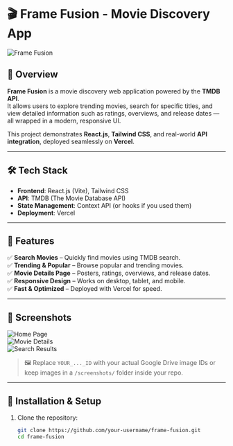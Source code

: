 # 🎬 Frame Fusion - Movie Discovery App

![Frame Fusion](https://drive.google.com/uc?export=download&id=10fCMyx1r4ESHiz_ybtNlMS17sGKhh1QT)

## 🚀 Overview
**Frame Fusion** is a movie discovery web application powered by the **TMDB API**.  
It allows users to explore trending movies, search for specific titles, and view detailed information such as ratings, overviews, and release dates — all wrapped in a modern, responsive UI.  

This project demonstrates **React.js**, **Tailwind CSS**, and real-world **API integration**, deployed seamlessly on **Vercel**.  

---

## 🛠️ Tech Stack
- **Frontend**: React.js (Vite), Tailwind CSS  
- **API**: TMDB (The Movie Database API)  
- **State Management**: Context API (or hooks if you used them)  
- **Deployment**: Vercel  

---

## 🎯 Features
✅ **Search Movies** – Quickly find movies using TMDB search.  
✅ **Trending & Popular** – Browse popular and trending movies.  
✅ **Movie Details Page** – Posters, ratings, overviews, and release dates.  
✅ **Responsive Design** – Works on desktop, tablet, and mobile.  
✅ **Fast & Optimized** – Deployed with Vercel for speed.  

---

## 📸 Screenshots
![Home Page](https://drive.google.com/uc?export=download&id=YOUR_HOME_SCREENSHOT_ID)  
![Movie Details](https://drive.google.com/uc?export=download&id=YOUR_DETAILS_SCREENSHOT_ID)  
![Search Results](https://drive.google.com/uc?export=download&id=YOUR_SEARCH_SCREENSHOT_ID)  

> 🖼️ Replace `YOUR_..._ID` with your actual Google Drive image IDs or keep images in a `/screenshots/` folder inside your repo.  

---

## 🔧 Installation & Setup
1. Clone the repository:
   ```bash
   git clone https://github.com/your-username/frame-fusion.git
   cd frame-fusion
